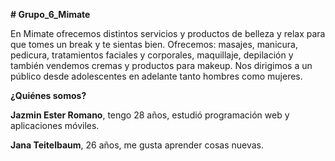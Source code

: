 **# Grupo_6_Mimate**

En Mimate ofrecemos distintos servicios y productos de belleza y relax para que tomes un break y te sientas bien.
Ofrecemos: masajes, manicura, pedicura, tratamientos faciales y corporales, maquillaje, depilación y también vendemos cremas y productos para makeup.
Nos dirigimos a un público desde adolescentes en adelante tanto hombres como mujeres.

**¿Quiénes somos?**

**Jazmin Ester Romano**, tengo 28 años, estudió programación web y aplicaciones móviles.

**Jana Teitelbaum**, 26 años,  me gusta aprender cosas nuevas.
